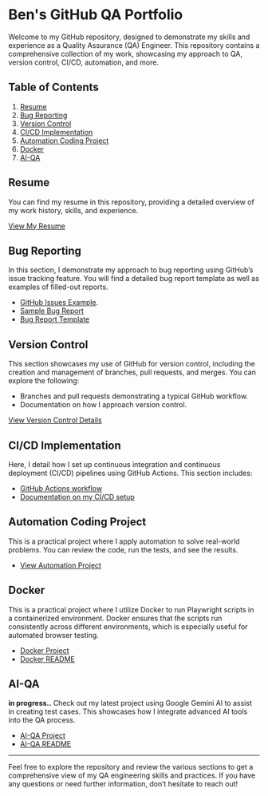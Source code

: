 
# Ben's GitHub QA Portfolio

Welcome to my GitHub repository, designed to demonstrate my skills and experience as a Quality Assurance (QA) Engineer. This repository contains a comprehensive collection of my work, showcasing my approach to QA, version control, CI/CD, automation, and more.

## Table of Contents

1. [Resume](#resume)
2. [Bug Reporting](#bug-reporting)
3. [Version Control](#version-control)
4. [CI/CD Implementation](#cicd-implementation)
5. [Automation Coding Project](#automation-coding-project)
6. [Docker](#docker)
7. [AI-QA](#AI-QA)

## Resume

You can find my resume in this repository, providing a detailed overview of my work history, skills, and experience.

[View My Resume](./resume.md)  <!-- Or link to a PDF: ./Resume.pdf -->

## Bug Reporting 

In this section, I demonstrate my approach to bug reporting using GitHub’s issue tracking feature. You will find a detailed bug report template as well as examples of filled-out reports.

- [GitHub Issues Example](https://github.com/bennhub/GitHub-QA-Portfolio/issues/1).
- [Sample Bug Report](./Bug-Reporting/Sample-Bug-Report.md)
- [Bug Report Template](./Bug-Reporting/Template.md)
  

## Version Control

This section showcases my use of GitHub for version control, including the creation and management of branches, pull requests, and merges. You can explore the following:

- Branches and pull requests demonstrating a typical GitHub workflow.
- Documentation on how I approach version control.

[View Version Control Details](./Version-Control/VC-Documentation.md)

## CI/CD Implementation

Here, I detail how I set up continuous integration and continuous deployment (CI/CD) pipelines using GitHub Actions. This section includes:

- [GitHub Actions workflow](https://github.com/bennhub/GitHub-QA-Portfolio/actions) 
- [Documentation on my CI/CD setup](./CI-CD/CI-CD-Documentation.md)

## Automation Coding Project

This is a practical project where I apply automation to solve real-world problems. You can review the code, run the tests, and see the results.

 - [View Automation Project](./Automation-Project/Automation-Demo.md)

## Docker

This is a practical project where I utilize Docker to run Playwright scripts in a containerized environment. Docker ensures that the scripts run consistently across different environments, which is especially useful for automated browser testing.

 - [Docker Project](https://github.com/bennhub/GitHub-QA-Portfolio/tree/main/Docker) 
 - [Docker README](./Docker/Playwright-Docker-Demo.md) 

## AI-QA 
**in progress..**
Check out my latest project using Google Gemini AI to assist in creating test cases. This showcases how I integrate advanced AI tools into the QA process.

 - [AI-QA Project](https://github.com/bennhub/GitHub-QA-Portfolio/tree/main/AI-QA%20Projects)
 - [AI-QA README](./AI-QA-Projects/README.md) 

---

Feel free to explore the repository and review the various sections to get a comprehensive view of my QA engineering skills and practices. If you have any questions or need further information, don’t hesitate to reach out!
